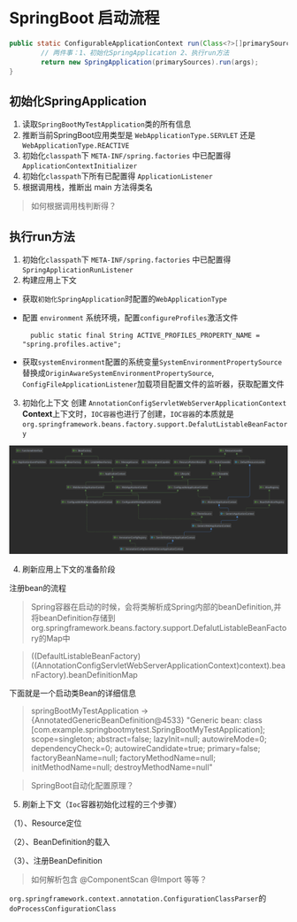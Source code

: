 # SpringBoot 启动流程

```java
public static ConfigurableApplicationContext run(Class<?>[]primarySources,String[]args){
        // 两件事：1、初始化SpringApplication 2、执行run方法
        return new SpringApplication(primarySources).run(args);
}
```

## 初始化SpringApplication
1. 读取`SpringBootMyTestApplication`类的所有信息
2. 推断当前SpringBoot应用类型是 `WebApplicationType.SERVLET` 还是 `WebApplicationType.REACTIVE`
3. 初始化`classpath`下 `META-INF/spring.factories` 中已配置得 `ApplicationContextInitializer`
4. 初始化`classpath`下所有已配置得 `ApplicationListener`
5. 根据调用栈，推断出 main 方法得类名
> 如何根据调用栈判断得？

## 执行run方法

1. 初始化`classpath`下 `META-INF/spring.factories` 中已配置得 `SpringApplicationRunListener`
2. 构建应用上下文
- 获取`初始化SpringApplication`时配置的`WebApplicationType`

- 配置 `environment` 系统环境，配置`configureProfiles`激活文件

        public static final String ACTIVE_PROFILES_PROPERTY_NAME = "spring.profiles.active";

 - 获取`systemEnvironment`配置的系统变量`SystemEnvironmentPropertySource`替换成`OriginAwareSystemEnvironmentPropertySource`,
`ConfigFileApplicationListener`加载项目配置文件的监听器，获取配置文件

3. 初始化上下文
创建 `AnnotationConfigServletWebServerApplicationContext` **Context**上下文时，`IOC容器`也进行了创建，`IOC容器`的本质就是`org.springframework.beans.factory.support.DefalutListableBeanFactory`

![AnnotationConfigServletWebServerApplicationContext](img/AnnotationConfigServletWebServerApplicationContext.png)

4. 刷新应用上下文的准备阶段

注册bean的流程

> Spring容器在启动的时候，会将类解析成Spring内部的beanDefinition,并将beanDefinition存储到org.springframework.beans.factory.support.DefalutListableBeanFactory的Map中

> ((DefaultListableBeanFactory)((AnnotationConfigServletWebServerApplicationContext)context).beanFactory).beanDefinitionMap

下面就是一个启动类Bean的详细信息
> springBootMyTestApplication -> {AnnotatedGenericBeanDefinition@4533} 
"Generic bean: class [com.example.springbootmytest.SpringBootMyTestApplication]; scope=singleton; abstract=false; lazyInit=null; autowireMode=0; dependencyCheck=0; autowireCandidate=true; primary=false; factoryBeanName=null; factoryMethodName=null; initMethodName=null; destroyMethodName=null"

> SpringBoot自动化配置原理？

5. 刷新上下文（`Ioc`容器初始化过程的三个步骤）

（1）、Resource定位    

（2）、BeanDefinition的载入     

（3）、注册BeanDefinition


> 如何解析包含 @ComponentScan @Import 等等？

`org.springframework.context.annotation.ConfigurationClassParser`的`doProcessConfigurationClass`

